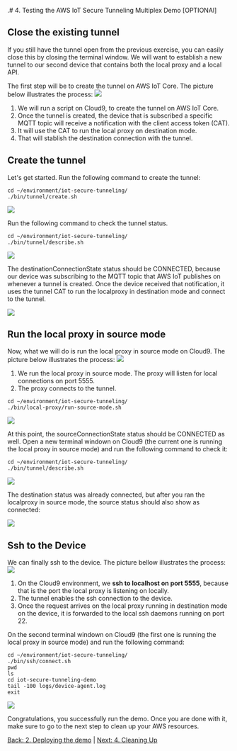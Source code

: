 .# 4. Testing the AWS IoT Secure Tunneling Multiplex Demo [OPTIONAl]

## Close the existing tunnel

If you still have the tunnel open from the previous exercise, you can easily close this by closing the terminal window.  We will want to establish a new tunnel to our second device that contains both the local proxy and a local API.

The first step will be to create the tunnel on AWS IoT Core. The picture below illustrates the process:
![](https://github.com/blakewell/iot-secure-tunneling-demo/blob/docs/imgs/test/test1.png)

1. We will run a script on Cloud9, to create the tunnel on AWS IoT Core.
2. Once the tunnel is created, the device that is subscribed a specific MQTT topic will receive a notification with the client access token (CAT).
3. It will use the CAT to run the local proxy on destination mode.
4. That will stablish the destination connection with the tunnel.

## Create the tunnel

Let's get started. Run the following command to create the tunnel:
```
cd ~/environment/iot-secure-tunneling/
./bin/tunnel/create.sh 
```
![](https://github.com/blakewell/iot-secure-tunneling-demo/blob/docs/imgs/test/test1.gif)

Run the following command to check the tunnel status.
```
cd ~/environment/iot-secure-tunneling/
./bin/tunnel/describe.sh 
```
![](https://github.com/blakewell/iot-secure-tunneling-demo/blob/docs/imgs/test/test2.gif)

The destinationConnectionState status should be CONNECTED, because our device was subscribing to the MQTT topic that AWS IoT publishes on whenever a tunnel is created. Once the device received that notification, it uses the tunnel CAT to run the localproxy in destination mode and connect to the tunnel.

![](https://github.com/blakewell/iot-secure-tunneling-demo/blob/docs/imgs/test/test4.png)

## Run the local proxy in source mode

Now, what we will do is run the local proxy in source mode on Cloud9. The picture below illustrates the process:
![](https://github.com/blakewell/iot-secure-tunneling-demo/blob/docs/imgs/test/test2.png)

1. We run the local proxy in source mode. The proxy will listen for local connections on port 5555.
2. The proxy connects to the tunnel.

```
cd ~/environment/iot-secure-tunneling/
./bin/local-proxy/run-source-mode.sh
```
![](https://github.com/blakewell/iot-secure-tunneling-demo/blob/docs/imgs/test/test3.gif)

At this point, the sourceConnectionState status should be CONNECTED as well. Open a new terminal windown on Cloud9 (the current one is running the local proxy in source mode) and run the following command to check it:

```
cd ~/environment/iot-secure-tunneling/
./bin/tunnel/describe.sh 
```
![](https://github.com/blakewell/iot-secure-tunneling-demo/blob/docs/imgs/test/test4.gif)

The destination status was already connected, but after you ran the localproxy in source mode, the source status should also show as connected:

![](https://github.com/blakewell/iot-secure-tunneling-demo/blob/docs/imgs/test/test5.png)


## Ssh to the Device
We can finally ssh to the device. The picture bellow illustrates the process:
![](https://github.com/blakewell/iot-secure-tunneling-demo/blob/docs/imgs/test/test3.png)

1. On the Cloud9 environment, we **ssh to localhost on port 5555**, because that is the port the local proxy is listening on locally.
2. The tunnel enables the ssh connection to the device.
3. Once the request arrives on the local proxy running in destination mode on the device, it is forwarded to the local ssh daemons running on port 22.

On the second terminal windown on Cloud9 (the first one is running the local proxy in source mode) and run the following command:

```
cd ~/environment/iot-secure-tunneling/
./bin/ssh/connect.sh
pwd
ls
cd iot-secure-tunneling-demo
tail -100 logs/device-agent.log
exit
```
![](https://github.com/blakewell/iot-secure-tunneling-demo/blob/docs/imgs/test/test5.gif)

Congratulations, you successfully run the demo. Once you are done with it, make sure to go to the next step to clean up your AWS resources.

[Back: 2. Deploying the demo](./deploy.md)  |  [Next: 4. Cleaning Up](./cleanup.md)
